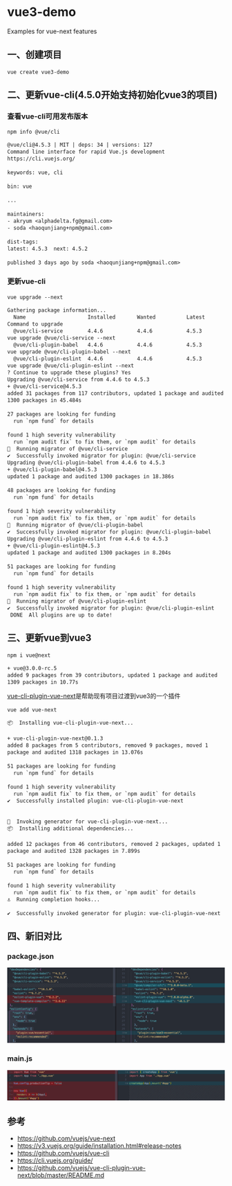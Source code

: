 # vue3-demo
Examples for vue-next features

## 一、创建项目

```
vue create vue3-demo
```

## 二、更新vue-cli(4.5.0开始支持初始化vue3的项目)

### 查看vue-cli可用发布版本

```
npm info @vue/cli
```

```
@vue/cli@4.5.3 | MIT | deps: 34 | versions: 127
Command line interface for rapid Vue.js development
https://cli.vuejs.org/

keywords: vue, cli

bin: vue

...

maintainers:
- akryum <alphadelta.fg@gmail.com>
- soda <haoqunjiang+npm@gmail.com>

dist-tags:
latest: 4.5.3  next: 4.5.2    

published 3 days ago by soda <haoqunjiang+npm@gmail.com>
```

### 更新vue-cli

```
vue upgrade --next
```

```
Gathering package information...
  Name                    Installed       Wanted          Latest          Command to upgrade
  @vue/cli-service        4.4.6           4.4.6           4.5.3           vue upgrade @vue/cli-service --next
  @vue/cli-plugin-babel   4.4.6           4.4.6           4.5.3           vue upgrade @vue/cli-plugin-babel --next
  @vue/cli-plugin-eslint  4.4.6           4.4.6           4.5.3           vue upgrade @vue/cli-plugin-eslint --next
? Continue to upgrade these plugins? Yes
Upgrading @vue/cli-service from 4.4.6 to 4.5.3
+ @vue/cli-service@4.5.3
added 31 packages from 117 contributors, updated 1 package and audited 1300 packages in 45.484s

27 packages are looking for funding
  run `npm fund` for details

found 1 high severity vulnerability
  run `npm audit fix` to fix them, or `npm audit` for details
🚀  Running migrator of @vue/cli-service
✔  Successfully invoked migrator for plugin: @vue/cli-service
Upgrading @vue/cli-plugin-babel from 4.4.6 to 4.5.3
+ @vue/cli-plugin-babel@4.5.3
updated 1 package and audited 1300 packages in 18.386s

48 packages are looking for funding
  run `npm fund` for details

found 1 high severity vulnerability
  run `npm audit fix` to fix them, or `npm audit` for details
🚀  Running migrator of @vue/cli-plugin-babel
✔  Successfully invoked migrator for plugin: @vue/cli-plugin-babel
Upgrading @vue/cli-plugin-eslint from 4.4.6 to 4.5.3
+ @vue/cli-plugin-eslint@4.5.3
updated 1 package and audited 1300 packages in 8.204s

51 packages are looking for funding
  run `npm fund` for details

found 1 high severity vulnerability
  run `npm audit fix` to fix them, or `npm audit` for details
🚀  Running migrator of @vue/cli-plugin-eslint
✔  Successfully invoked migrator for plugin: @vue/cli-plugin-eslint
 DONE  All plugins are up to date!
```

## 三、更新vue到vue3

```
npm i vue@next
```

```
+ vue@3.0.0-rc.5
added 9 packages from 39 contributors, updated 1 package and audited 1309 packages in 10.77s
```

[vue-cli-plugin-vue-next](https://github.com/vuejs/vue-cli-plugin-vue-next/blob/master/README.md)是帮助现有项目过渡到vue3的一个插件

```
vue add vue-next
```

```
📦  Installing vue-cli-plugin-vue-next...

+ vue-cli-plugin-vue-next@0.1.3
added 8 packages from 5 contributors, removed 9 packages, moved 1 package and audited 1318 packages in 13.076s

51 packages are looking for funding
  run `npm fund` for details

found 1 high severity vulnerability
  run `npm audit fix` to fix them, or `npm audit` for details
✔  Successfully installed plugin: vue-cli-plugin-vue-next


🚀  Invoking generator for vue-cli-plugin-vue-next...
📦  Installing additional dependencies...

added 12 packages from 46 contributors, removed 2 packages, updated 1 package and audited 1328 packages in 7.899s

51 packages are looking for funding
  run `npm fund` for details

found 1 high severity vulnerability
  run `npm audit fix` to fix them, or `npm audit` for details
⚓  Running completion hooks...

✔  Successfully invoked generator for plugin: vue-cli-plugin-vue-next
```

## 四、新旧对比

### package.json

![package](./images/package.png)

### main.js

![main](./images/main.png)





## 参考

- https://github.com/vuejs/vue-next
- https://v3.vuejs.org/guide/installation.html#release-notes
- https://github.com/vuejs/vue-cli
- https://cli.vuejs.org/guide/
- https://github.com/vuejs/vue-cli-plugin-vue-next/blob/master/README.md

